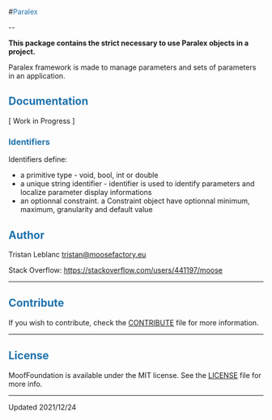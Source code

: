 #<font color='#1E72AD'>Paralex</font>

--

**This package contains the strict necessary to use Paralex objects in a project.**

Paralex framework is made to manage parameters and sets of parameters in an application.

## <font color='#1E72AD'>Documentation</font>

[ Work in Progress ]
### <font color='#1E72AD'>Identifiers</font>

Identifiers define:
- a primitive type - void, bool, int or double
- a unique string identifier - identifier is used to identify parameters and localize parameter display informations
- an optionnal constraint. a Constraint object have optionnal minimum, maximum, granularity and default value 
 
 
## <font color='#1E72AD'>Author</font>

Tristan Leblanc <tristan@moosefactory.eu>

Stack Overflow: <https://stackoverflow.com/users/441197/moose>


***

## <font color='#1E72AD'>Contribute</font>

If you wish to contribute, check the [CONTRIBUTE](CONTRIBUTE.md) file for more information.

***

## <font color='#1E72AD'>License</font>

MoofFoundation is available under the MIT license. See the [LICENSE](LICENSE) file for more info.

***

Updated 2021/12/24
